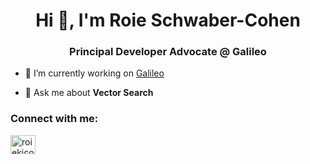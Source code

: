 <h1 align="center">Hi 👋, I'm Roie Schwaber-Cohen</h1>
<h3 align="center">Principal Developer Advocate @ Galileo</h3>

- 🔭 I’m currently working on [Galileo](galileo.ai)

- 💬 Ask me about **Vector Search**

<h3 align="left">Connect with me:</h3>
<p align="left">
<a href="https://twitter.com/roiekicohen" target="blank"><img align="center" src="https://raw.githubusercontent.com/rahuldkjain/github-profile-readme-generator/master/src/images/icons/Social/twitter.svg" alt="roiekicohen" height="30" width="40" /></a>
</p>

